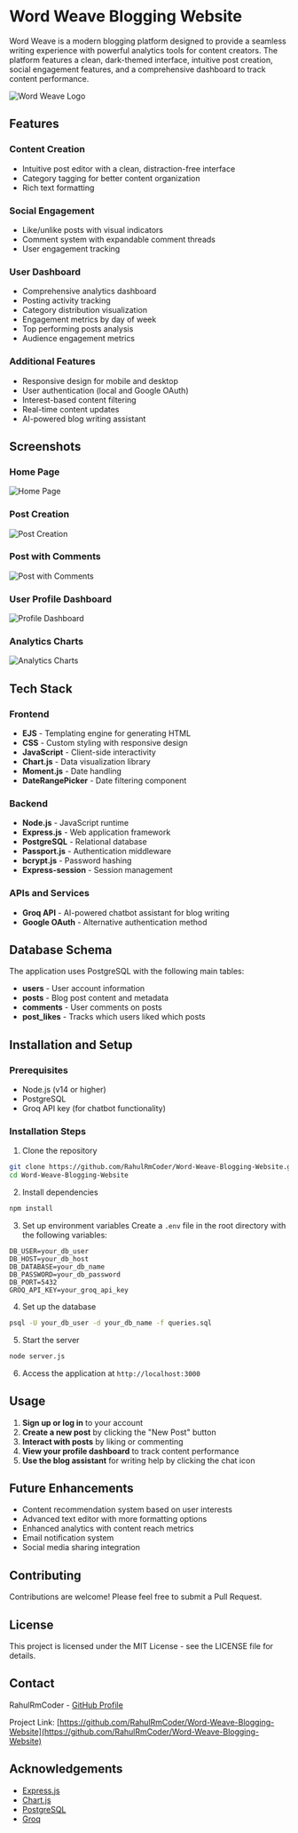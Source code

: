 # Word Weave Blogging Website

Word Weave is a modern blogging platform designed to provide a seamless writing experience with powerful analytics tools for content creators. The platform features a clean, dark-themed interface, intuitive post creation, social engagement features, and a comprehensive dashboard to track content performance.

![Word Weave Logo](screenshots/logo.png)

## Features

### Content Creation
- Intuitive post editor with a clean, distraction-free interface
- Category tagging for better content organization
- Rich text formatting

### Social Engagement
- Like/unlike posts with visual indicators
- Comment system with expandable comment threads
- User engagement tracking

### User Dashboard
- Comprehensive analytics dashboard
- Posting activity tracking
- Category distribution visualization
- Engagement metrics by day of week
- Top performing posts analysis
- Audience engagement metrics

### Additional Features
- Responsive design for mobile and desktop
- User authentication (local and Google OAuth)
- Interest-based content filtering
- Real-time content updates
- AI-powered blog writing assistant

## Screenshots

### Home Page
![Home Page](screenshots/home.png)

### Post Creation
![Post Creation](screenshots/create-post.png)

### Post with Comments
![Post with Comments](screenshots/post-comments.png)

### User Profile Dashboard
![Profile Dashboard](screenshots/profile-dashboard.png)

### Analytics Charts
![Analytics Charts](screenshots/analytics.png)

## Tech Stack

### Frontend
- **EJS** - Templating engine for generating HTML
- **CSS** - Custom styling with responsive design
- **JavaScript** - Client-side interactivity
- **Chart.js** - Data visualization library
- **Moment.js** - Date handling
- **DateRangePicker** - Date filtering component

### Backend
- **Node.js** - JavaScript runtime
- **Express.js** - Web application framework
- **PostgreSQL** - Relational database
- **Passport.js** - Authentication middleware
- **bcrypt.js** - Password hashing
- **Express-session** - Session management

### APIs and Services
- **Groq API** - AI-powered chatbot assistant for blog writing
- **Google OAuth** - Alternative authentication method

## Database Schema

The application uses PostgreSQL with the following main tables:
- **users** - User account information
- **posts** - Blog post content and metadata
- **comments** - User comments on posts
- **post_likes** - Tracks which users liked which posts

## Installation and Setup

### Prerequisites
- Node.js (v14 or higher)
- PostgreSQL
- Groq API key (for chatbot functionality)

### Installation Steps

1. Clone the repository
```bash
git clone https://github.com/RahulRmCoder/Word-Weave-Blogging-Website.git
cd Word-Weave-Blogging-Website
```

2. Install dependencies
```bash
npm install
```

3. Set up environment variables
Create a `.env` file in the root directory with the following variables:
```
DB_USER=your_db_user
DB_HOST=your_db_host
DB_DATABASE=your_db_name
DB_PASSWORD=your_db_password
DB_PORT=5432
GROQ_API_KEY=your_groq_api_key
```

4. Set up the database
```bash
psql -U your_db_user -d your_db_name -f queries.sql
```

5. Start the server
```bash
node server.js
```

6. Access the application at `http://localhost:3000`

## Usage

1. **Sign up or log in** to your account
2. **Create a new post** by clicking the "New Post" button
3. **Interact with posts** by liking or commenting
4. **View your profile dashboard** to track content performance
5. **Use the blog assistant** for writing help by clicking the chat icon

## Future Enhancements

- Content recommendation system based on user interests
- Advanced text editor with more formatting options
- Enhanced analytics with content reach metrics
- Email notification system
- Social media sharing integration

## Contributing

Contributions are welcome! Please feel free to submit a Pull Request.

## License

This project is licensed under the MIT License - see the LICENSE file for details.

## Contact

RahulRmCoder - [GitHub Profile](https://github.com/RahulRmCoder)

Project Link: [https://github.com/RahulRmCoder/Word-Weave-Blogging-Website](https://github.com/RahulRmCoder/Word-Weave-Blogging-Website)

## Acknowledgements

- [Express.js](https://expressjs.com/)
- [Chart.js](https://www.chartjs.org/)
- [PostgreSQL](https://www.postgresql.org/)
- [Groq](https://groq.com/)
